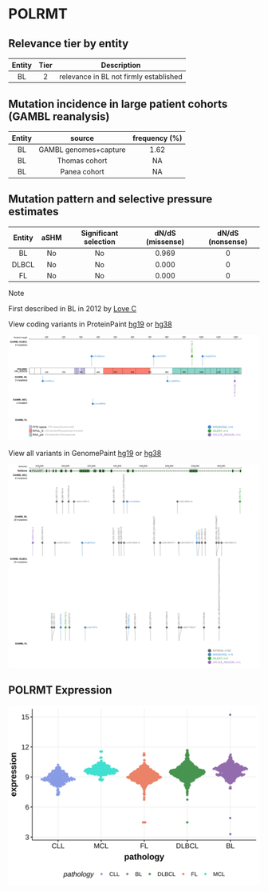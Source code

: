# POLRMT

## Relevance tier by entity

|Entity|Tier|Description                           |
|:------:|:----:|--------------------------------------|
|BL    |2   |relevance in BL not firmly established|

## Mutation incidence in large patient cohorts (GAMBL reanalysis)

|Entity|source               |frequency (%)|
|:------:|:---------------------:|:-------------:|
|BL    |GAMBL genomes+capture|1.62         |
|BL    |Thomas cohort        |  NA         |
|BL    |Panea cohort         |  NA         |

## Mutation pattern and selective pressure estimates

|Entity|aSHM|Significant selection|dN/dS (missense)|dN/dS (nonsense)|
|:------:|:----:|:---------------------:|:----------------:|:----------------:|
|BL    |No  |No                   |0.969           |0               |
|DLBCL |No  |No                   |0.000           |0               |
|FL    |No  |No                   |0.000           |0               |


> [!NOTE]
> First described in BL in 2012 by [Love C](https://pubmed.ncbi.nlm.nih.gov/23143597)


View coding variants in ProteinPaint [hg19](https://morinlab.github.io/LLMPP/GAMBL/POLRMT_protein.html)  or [hg38](https://morinlab.github.io/LLMPP/GAMBL/POLRMT_protein_hg38.html)

![image](images/proteinpaint/POLRMT_NM_005035.svg)

View all variants in GenomePaint [hg19](https://morinlab.github.io/LLMPP/GAMBL/POLRMT.html)  or [hg38](https://morinlab.github.io/LLMPP/GAMBL/POLRMT_hg38.html)

![image](images/proteinpaint/POLRMT.svg)
## POLRMT Expression
![image](images/gene_expression/POLRMT_by_pathology.svg)
